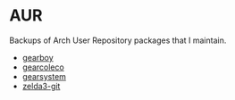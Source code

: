# AUR

Backups of Arch User Repository packages that I maintain.

- [gearboy](https://aur.archlinux.org/packages/gearboy)
- [gearcoleco](https://aur.archlinux.org/packages/gearcoleco)
- [gearsystem](https://aur.archlinux.org/packages/gearsystem)
- [zelda3-git](https://aur.archlinux.org/packages/zelda3-git)
